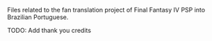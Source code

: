 Files related to the fan translation project of Final Fantasy IV PSP into Brazilian Portuguese.

TODO: Add thank you credits
